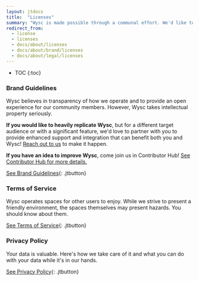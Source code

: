 ```yaml
---
layout: jtdocs
title:  "Licenses"
summary: "Wysc is made possible through a communal effort. We'd like to respect that. Everyone owns their contributions, and everyone gets to enjoy each other’s contributions."
redirect_from:
  - license
  - licenses
  - docs/about/licenses
  - docs/about/brand/licenses
  - docs/about/legal/licenses
---
```


* TOC
{:toc}


### Brand Guidelines

Wysc believes in transparency of how we operate and to provide an open experience for our community members. However, Wysc takes intellectual property seriously.

**If you would like to heavily replicate Wysc**, but for a different target audience or with a significant feature, we'd love to partner with you to provide enhanced support and integration that can benefit both you and Wysc! [Reach out to us](/docs/contact) to make it happen.

**If you have an idea to improve Wysc**, come join us in Contributor Hub! [See Contributor Hub for more details.](/docs/dev)

[See Brand Guidelines](/docs/brand){: .jtbutton}


### Terms of Service

Wysc operates spaces for other users to enjoy. While we strive to present a friendly environment, the spaces themselves may present hazards. You should know about them.

[See Terms of Service](/docs/terms){: .jtbutton}


### Privacy Policy

Your data is valuable. Here's how we take care of it and what you can do with your data while it's in our hands.

[See Privacy Policy](/docs/privacy){: .jtbutton}

